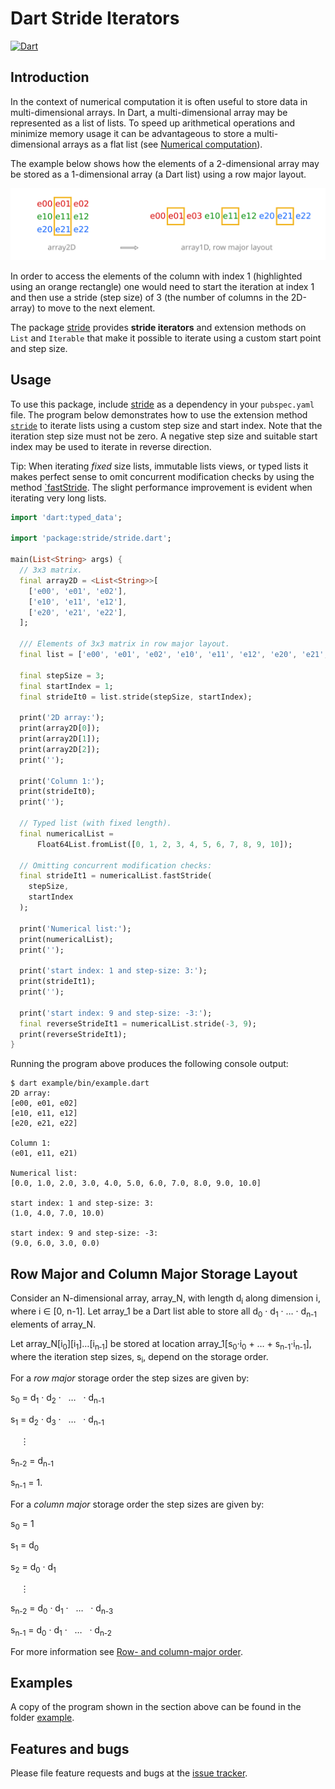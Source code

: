 # Dart Stride Iterators
[![Dart](https://github.com/simphotonics/stride/actions/workflows/dart.yml/badge.svg)](https://github.com/simphotonics/stride/actions/workflows/dart.yml)

## Introduction

In the context of numerical computation it is often useful to store data
in multi-dimensional arrays. In Dart, a multi-dimensional array may be
represented as a list of lists.
To speed up arithmetical operations and minimize memory usage it can be advantageous to
store a multi-dimensional arrays as a flat list
(see [Numerical computation](https://dart.dev/articles/archive/numeric-computation)).

The example below shows how the elements of a 2-dimensional array may
be stored as a 1-dimensional array (a Dart list) using a row major layout.

![2D-Array](https://github.com/simphotonics/stride/raw/main/images/array.svg?sanitize=true)

In order to access the elements of the column with index 1
(highlighted using an orange rectangle)
one would need to start the iteration at index 1 and then use a stride
(step size) of 3 (the number of columns in the
2D-array) to move to the next element.

The package [stride][stride] provides **stride iterators** and extension
methods on `List` and `Iterable` that make it possible to iterate using a
custom start point and step size.

## Usage

To use this package, include [stride] as a dependency in your `pubspec.yaml` file.
The program below demonstrates how to use the
extension method [`stride`][stride-method] to iterate lists using a custom step size
and start index. Note that the iteration step size must not be zero. A negative step
size and suitable start index may be used to iterate in reverse direction.

Tip: When iterating *fixed* size lists, immutable lists views, or typed lists
it makes perfect sense to omit concurrent modification
checks by using the method [`fastStride][fastStride-method].
The slight performance improvement
is evident when iterating very long lists.

```Dart
import 'dart:typed_data';

import 'package:stride/stride.dart';

main(List<String> args) {
  // 3x3 matrix.
  final array2D = <List<String>>[
    ['e00', 'e01', 'e02'],
    ['e10', 'e11', 'e12'],
    ['e20', 'e21', 'e22'],
  ];

  /// Elements of 3x3 matrix in row major layout.
  final list = ['e00', 'e01', 'e02', 'e10', 'e11', 'e12', 'e20', 'e21', 'e22'];

  final stepSize = 3;
  final startIndex = 1;
  final strideIt0 = list.stride(stepSize, startIndex);

  print('2D array:');
  print(array2D[0]);
  print(array2D[1]);
  print(array2D[2]);
  print('');

  print('Column 1:');
  print(strideIt0);
  print('');

  // Typed list (with fixed length).
  final numericalList =
      Float64List.fromList([0, 1, 2, 3, 4, 5, 6, 7, 8, 9, 10]);

  // Omitting concurrent modification checks:
  final strideIt1 = numericalList.fastStride(
    stepSize,
    startIndex
  );

  print('Numerical list:');
  print(numericalList);
  print('');

  print('start index: 1 and step-size: 3:');
  print(strideIt1);
  print('');

  print('start index: 9 and step-size: -3:');
  final reverseStrideIt1 = numericalList.stride(-3, 9);
  print(reverseStrideIt1);
}

```
Running the program above produces the following console output:

```Console
$ dart example/bin/example.dart
2D array:
[e00, e01, e02]
[e10, e11, e12]
[e20, e21, e22]

Column 1:
(e01, e11, e21)

Numerical list:
[0.0, 1.0, 2.0, 3.0, 4.0, 5.0, 6.0, 7.0, 8.0, 9.0, 10.0]

start index: 1 and step-size: 3:
(1.0, 4.0, 7.0, 10.0)

start index: 9 and step-size: -3:
(9.0, 6.0, 3.0, 0.0)
```

## Row Major and Column Major Storage Layout

Consider an N-dimensional array, array_N, with length d<sub>i</sub> along dimension i,
where i &in; \[0, n-1\]. Let array_1 be a Dart list able to store all d<sub>0</sub> &middot; d<sub>1</sub> &middot; &hellip; &middot; d<sub>n-1</sub> elements of array_N.

Let array_N\[i<sub>0</sub>\]\[i<sub>1</sub>\]&hellip;\[i<sub>n&#x2011;1</sub>\] be stored at location array_1\[s<sub>0</sub>&middot;i<sub>0</sub>&nbsp;+&nbsp;&hellip;&nbsp;+&nbsp;s<sub>n-1</sub>&middot;i<sub>n-1</sub>\], where the iteration step sizes, s<sub>i</sub>, depend on the storage order.

For a *row major* storage order the step sizes are given by:

s<sub>0</sub> = d<sub>1</sub> &middot; d<sub>2</sub> &middot; &nbsp; &hellip; &nbsp; &middot; d<sub>n-1</sub>

s<sub>1</sub> = d<sub>2</sub> &middot; d<sub>3</sub> &middot;  &nbsp; &hellip;  &nbsp; &middot; d<sub>n-1</sub>

&nbsp; &nbsp; &vellip;

s<sub>n-2</sub> = d<sub>n-1</sub>

s<sub>n-1</sub> = 1.



For a *column major* storage order the step sizes are given by:

s<sub>0</sub> = 1

s<sub>1</sub> = d<sub>0</sub>

s<sub>2</sub> = d<sub>0</sub> &middot; d<sub>1</sub>


&nbsp; &nbsp; &vellip;

s<sub>n-2</sub> = d<sub>0</sub> &middot; d<sub>1</sub> &middot;  &nbsp; &hellip;  &nbsp; &middot; d<sub>n-3</sub>

s<sub>n-1</sub> = d<sub>0</sub> &middot; d<sub>1</sub> &middot;  &nbsp; &hellip;  &nbsp; &middot; d<sub>n-2</sub>


For more information see [Row- and column-major order](https://en.wikipedia.org/wiki/Row-_and_column-major_order).


## Examples

A copy of the program shown in the section above can be found in the folder [example].


## Features and bugs

Please file feature requests and bugs at the [issue tracker].

[issue tracker]: https://github.com/simphotonics/stride/issues

[example]: https://github.com/simphotonics/stride/tree/main/example

[stride]: https://pub.dev/packages/stride

[Stride]: https://pub.dev/documentation/stride/latest/stride/Stride.html

[stride-method]: https://pub.dev/documentation/stride/latest/stride/Stride/stride.html

[fastStride-method]: https://pub.dev/documentation/stride/latest/stride/FastStride/fastStride.html
